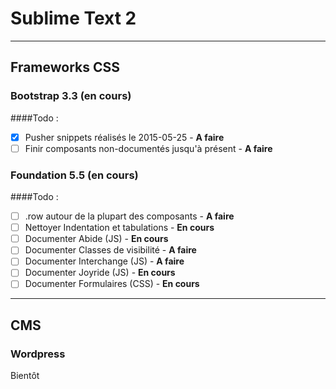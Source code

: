 # Sublime Text 2


----
## Frameworks CSS

### Bootstrap 3.3 (en cours)
####Todo :
- [x] Pusher snippets réalisés le 2015-05-25				- **A faire**
- [ ] Finir composants non-documentés jusqu'à présent		- **A faire**

### Foundation 5.5 (en cours)

####Todo :
- [ ] .row autour de la plupart des composants      - **A faire**
- [ ] Nettoyer Indentation et tabulations           - **En cours**
- [ ] Documenter Abide (JS)                         - **En cours**
- [ ] Documenter Classes de visibilité              - **A faire**
- [ ] Documenter Interchange (JS)                   - **A faire**
- [ ] Documenter Joyride (JS)                       - **En cours**
- [ ] Documenter Formulaires (CSS)                  - **En cours**

----
## CMS

### Wordpress

Bientôt
